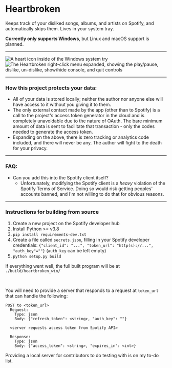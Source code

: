 # Heartbroken
 Keeps track of your disliked songs, albums, and artists on Spotify, and automatically skips them. Lives in your system tray.

**Currently only supports Windows**, but Linux and macOS support is planned.

----

![A heart icon inside of the Windows system try](https://user-images.githubusercontent.com/6316047/201472350-93581de4-41b1-4283-8b44-c4ca267b7d9b.png)
![The Heartbroken right-click menu expanded, showing the play/pause, dislike, un-dislike, show/hide console, and quit controls](https://user-images.githubusercontent.com/6316047/201472385-d8440ffb-95bf-4751-9a09-d6a7e71e2da7.png)

----

### How this project protects your data:

- All of your data is stored locally; neither the author nor anyone else will have access to it without you giving it to them. 
- The only external contact made by the app (other than to Spotify) is a call to the project's access token generator in the cloud and is completely unavoidable due to the nature of OAuth. The bare minimum amount of data is sent to facilitate that transaction - only the codes needed to generate the access token.
- Expanding on the above, there is zero tracking or analytics code included, and there will never be any. The author will fight to the death for your privacy.

----

### FAQ:

- Can you add this into the Spotify client itself?
  - Unfortunately, modifying the Spotify client is a _heavy_ violation of the Spotify Terms of Service. Doing so would risk getting peoples' accounts banned, and I'm not willing to do that for obvious reasons.

----

### Instructions for building from source

1) Create a new project on the Spotify developer hub 
1) Install Python >= v3.8
2) `pip install requirements-dev.txt`
3) Create a file called `secrets.json`, filling in your Spotify developer credentials: `{"client_id": "...", "token_url": "http(s)://...", "auth_key"=""}` (`auth_key` can be left empty)
4) `python setup.py build`  

If everything went well, the full built program will be at `./build/heartbroken_win/`

<br>

You will need to provide a server that responds to a request at `token_url` that can handle the following:

```
POST to <token_url>  
  Request:
    Type: json  
    Body: {"refresh_token": <string>, "auth_key": ""}

  <server requests access token from Spotify API>

  Response:
    Type: json
    Body: {"access_token": <string>, "expires_in": <int>}
```

Providing a local server for contributors to do testing with is on my to-do list.
